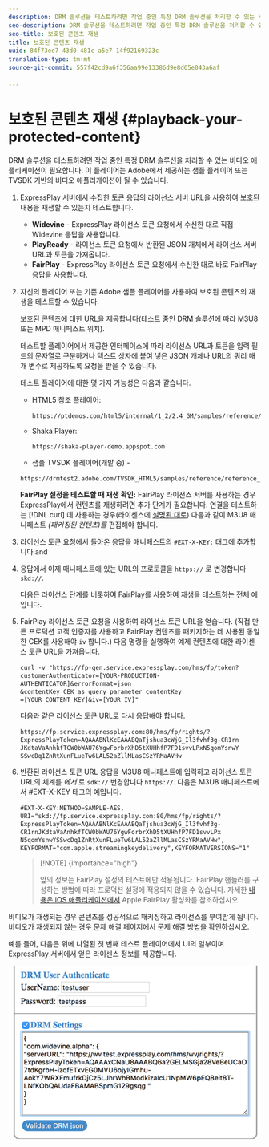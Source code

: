 ```yaml
---
description: DRM 솔루션을 테스트하려면 작업 중인 특정 DRM 솔루션을 처리할 수 있는 비디오 애플리케이션이 필요합니다. 이 플레이어는 Adobe에서 제공하는 샘플 플레이어 또는 TVSDK 기반의 비디오 애플리케이션이 될 수 있습니다.
seo-description: DRM 솔루션을 테스트하려면 작업 중인 특정 DRM 솔루션을 처리할 수 있는 비디오 애플리케이션이 필요합니다. 이 플레이어는 Adobe에서 제공하는 샘플 플레이어 또는 TVSDK 기반의 비디오 애플리케이션이 될 수 있습니다.
seo-title: 보호된 콘텐츠 재생
title: 보호된 콘텐츠 재생
uuid: 84f73ee7-43d0-481c-a5e7-14f92169323c
translation-type: tm+mt
source-git-commit: 557f42cd9a6f356aa99e13386d9e8d65e043a6af

---
```



# 보호된 콘텐츠 재생 {#playback-your-protected-content}

DRM 솔루션을 테스트하려면 작업 중인 특정 DRM 솔루션을 처리할 수 있는 비디오 애플리케이션이 필요합니다. 이 플레이어는 Adobe에서 제공하는 샘플 플레이어 또는 TVSDK 기반의 비디오 애플리케이션이 될 수 있습니다.

1. ExpressPlay 서버에서 수집한 토큰 응답의 라이선스 서버 URL을 사용하여 보호된 내용을 재생할 수 있는지 테스트합니다.

   * **Widevine** - ExpressPlay 라이선스 토큰 요청에서 수신한 대로 직접 Widevine 응답을 사용합니다.
   * **PlayReady** - 라이선스 토큰 요청에서 반환된 JSON 개체에서 라이선스 서버 URL과 토큰을 가져옵니다.
   * **FairPlay** - ExpressPlay 라이선스 토큰 요청에서 수신한 대로 바로 FairPlay 응답을 사용합니다.

1. 자신의 플레이어 또는 기존 Adobe 샘플 플레이어를 사용하여 보호된 콘텐츠의 재생을 테스트할 수 있습니다.

   보호된 콘텐츠에 대한 URL을 제공합니다(테스트 중인 DRM 솔루션에 따라 M3U8 또는 MPD 매니페스트 위치).

   테스트할 플레이어에서 제공한 인터페이스에 따라 라이선스 URL과 토큰을 입력 필드의 문자열로 구분하거나 텍스트 상자에 붙여 넣은 JSON 개체나 URL의 쿼리 매개 변수로 제공하도록 요청을 받을 수 있습니다.

   테스트 플레이어에 대한 몇 가지 가능성은 다음과 같습니다.

   * HTML5 참조 플레이어:

      ```
      https://ptdemos.com/html5/internal/1_2/2.4_GM/samples/reference/reference_player.html
      ```

   * Shaka Player:

      ```
      https://shaka-player-demo.appspot.com
      ```

   * 샘플 TVSDK 플레이어(개발 중) -

   ```
   https://drmtest2.adobe.com/TVSDK_HTML5/samples/reference/reference_player.html
   ```

   **FairPlay 설정을 테스트할 때 재생 확인:** FairPlay 라이선스 서버를 사용하는 경우 ExpressPlay에서 컨텐츠를 재생하려면 추가 단계가 필요합니다. 연결을 테스트하는 [!DNL curl] 데 사용하는 경우(라이센스에 [설명된 대로](../../multi-drm-workflows/quick-start/handle-the-licensing.md)) 다음과 같이 M3U8 매니페스트 *(패키징된 컨텐츠)를* 편집해야 합니다.

1. 라이선스 토큰 요청에서 돌아온 응답을 매니페스트의 `#EXT-X-KEY:` 태그에 추가합니다.and
1. 응답에서 이제 매니페스트에 있는 URL의 프로토콜을 `https://` 로 변경합니다 `skd://`.

   다음은 라이선스 단계를 비롯하여 FairPlay를 사용하여 재생을 테스트하는 전체 예입니다.

1. FairPlay 라이선스 토큰 요청을 사용하여 라이선스 토큰 URL을 얻습니다. (직접 만든 프로덕션 고객 인증자를 사용하고 FairPlay 컨텐츠를 패키지하는 데 사용된 동일한 CEK를 사용해야 `iv` 합니다.) 다음 명령을 실행하여 예제 컨텐츠에 대한 라이센스 토큰 URL을 가져옵니다.

   ```
   curl -v "https://fp-gen.service.expressplay.com/hms/fp/token? 
   customerAuthenticator=[YOUR-PRODUCTION-AUTHENTICATOR]&errorFormat=json 
   &contentKey CEK as query parameter contentKey 
   =[YOUR CONTENT KEY]&iv=[YOUR IV]"
   ```

   다음과 같은 라이선스 토큰 URL로 다시 응답해야 합니다.

   ```
   https://fp.service.expressplay.com:80/hms/fp/rights/? 
   ExpressPlayToken=AQAAABNlKcEAAABQaTjshua3cWjG_Il3fvhf3g-CR1rn 
   JKdtaVaAnhkfTCW0bWAU76YgwForbrXhD5tXUHhfP7FD1svvLPxN5qomYsnwY 
   SSwcDq1ZnRtXunFLueTw6LAL52aZllMLasCSzYRMaAVHw 
   ```

1. 반환된 라이선스 토큰 URL 응답을 M3U8 매니페스트에 입력하고 라이선스 토큰 URL의 체계를 *에서* 로 `sdk://` 변경합니다 `https://`. 다음은 M3U8 매니페스트에서 #EXT-X-KEY 태그의 예입니다.

   ```
   #EXT-X-KEY:METHOD=SAMPLE-AES, 
   URI="skd://fp.service.expressplay.com:80/hms/fp/rights/? 
   ExpressPlayToken=AQAAABNlKcEAAABQaTjshua3cWjG_Il3fvhf3g- 
   CR1rnJKdtaVaAnhkfTCW0bWAU76YgwForbrXhD5tXUHhfP7FD1svvLPx 
   N5qomYsnwYSSwcDq1ZnRtXunFLueTw6LAL52aZllMLasCSzYRMaAVHw", 
   KEYFORMAT="com.apple.streamingkeydelivery",KEYFORMATVERSIONS="1"
   ```

   >[!NOTE] {importance=&quot;high&quot;}
   >
   >앞의 정보는 FairPlay 설정의 테스트에만 적용됩니다. FairPlay 핸들러를 구성하는 방법에 따라 프로덕션 설정에 적용되지 않을 수 있습니다. 자세한 [내용은 iOS 애플리케이션에서](../../../programming/tvsdk-3x-ios-prog/ios-3x-drm-content-security/ios-3x-apple-fairplay-tvsdk.md) Apple FairPlay 활성화를 참조하십시오.

비디오가 재생되는 경우 콘텐츠를 성공적으로 패키징하고 라이선스를 부여받게 됩니다. 비디오가 재생되지 않는 경우 문제 해결 페이지에서 문제 해결 방법을 확인하십시오.

<!--<a id="example_603D92A1F3924467B5D66EC862B8F59C"></a>-->

예를 들어, 다음은 위에 나열된 첫 번째 테스트 플레이어에서 UI의 일부이며 ExpressPlay 서버에서 얻은 라이센스 정보를 제공합니다.

<!--<a id="fig_zjy_q2c_rw"></a>-->

![](assets/sample-player-drm-settings-web.png)
